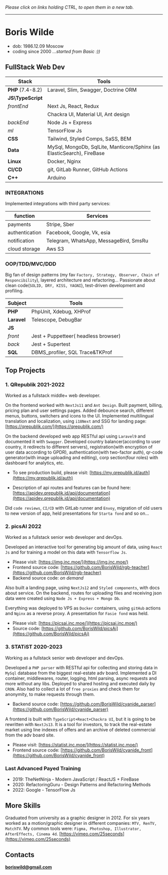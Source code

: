 *Please click on links holding CTRL, to open them in a new tab.*

---

# Boris Wilde

- dob: 1986.12.09 Moscow
- coding since 2000 *...started from Basic :))*

## FullStack Web Dev

| Stack             | Tools                                                                  |
|-------------------|------------------------------------------------------------------------|
| **PHP** (7.4-8.2) | Laravel, Slim, Swagger, Doctrine ORM                                   |
| **JS\TypeScript** |                                                                        |
| *frontEnd*        | Next Js, React, Redux                                                  |
|                   | Chackra UI, Material UI, Ant design                                    |
| *backEnd*         | Node Js + Express                                                      |
| *ml*              | TensorFlow Js                                                          |
| **CSS**           | Tailwind, Styled Comps, SaSS, BEM                                      |
| **Data**          | MySql, MongoDb, SqlLite, Manticore/Sphinx (as ElasticSearch), FireBase |
| **Linux**         | Docker, Nginx                                                          |
| **CI/CD**         | git, GitLab Runner, GitHub Actions                                     |
| **C++**           | Arduino                                                                |

### INTEGRATIONS

Implemented integrations with third party services:

| function       | Services                               |
|----------------|----------------------------------------|
| payments       | Stripe, Sber                           |
| authentication | Facebook, Google, Vk, esia             |
| notification   | Telegram, WhatsApp, MessageBird, SmsRu |
| cloud storage  | Aws S3                                 |

### OOP/TDD/MVC/DDD

Big fan of design patterns (my fav `Factory, Strategy, Observer, Chain of Responcibility`), layered architecture and
refactoring...
Passionate about clean code(`SOLID, DRY, KISS, YAGNI`), test-driven development and profiling.

| Subject     | Tools                                |
|-------------|--------------------------------------|
| **PHP**     | PhpUnit, Xdebug, XHProf              |
| **Laravel** | Telescope, DebugBar                  |
| **JS**      |                                      |
| *front*     | Jest + Puppetteer( headless browser) |
| *back*      | Jest + Supertest                     |
| **SQL**     | DBMS_profiler, SQL Trace&TKProf      |

## Top Projects

### 1. QRepublik 2021-2022

Worked as a fullstack middle+ web developer.

On the frontend worked with `NextJs11` and `Ant Design`. Built payment, billing, pricing plan and user settings pages.
Added debounce search, different menus, buttons, switchers and icons to the UI. Implemented multilingual translation
and localization, using `i18Next` and SSG for landing page:  [https://qrepublik.com/](https://qrepublik.com/)

On the backend developed web app RESTful api using `Laravel9` and documented it with `Swagger`. Developed country
balancer(according to user country, it redirects to different servers), registration(with encryption of user data
according to GPDR), authentication(with two-factor auth), qr-code generator(with image uploading and editing), corp
section(four roles) with dashboard for analytics, etc.

- To see production build, please visit: [https://my.qrepublik.id/auth](https://my.qrepublik.id/auth)

- Description of api routes and features can be found
  here:  [https://apidev.qrepublik.id/api/documentation](https://apidev.qrepublik.id/api/documentation)

Did `code reviews`, `CI/CD` with GitLab runner and `Envoy`, migration of old users to new version of app, held
presentations for `Starta fond` and so on...

### 2. picsAI 2022

Worked as a fullstack senior web developer and devOps.

Developed an interactive tool for generating big amount of data, using `React Js` and for training a model on this data
with `Tensorflow Js`.

- Please visit: [https://img.inc.moe/](https://img.inc.moe/)
- Frontend source code: [https://github.com/BorisWild/rgb-teacher](https://github.com/BorisWild/rgb-teacher)
- Backend source code: *on demand*

Also built a landing page, using `NextJs12` and `Styled components`, with docs about service. On the backend, routes for
uploading files and receiving json data were created using `Node Js + Express + Mongo Db`.

Everything was deployed to VPS as `Docker` containers, using `gitHub` actions and `Nginx` as a reverse proxy. A
presentation for `Fasie fond` was held.

- Please visit: [https://picsai.inc.moe/](https://picsai.inc.moe/)
- Source code: [https://github.com/BorisWild/picsAi](https://github.com/BorisWild/picsAi)

### 3. STATiST 2020-2023

Working as a fullstack senior web developer and devOps.

Developed a `PHP parser` with RESTful api for collecting and storing data in `MySql` database from the biggest
real-estate adv board. Implemented a DI container, middlewares, router, logging, html parsing, async requests and more
without any libs. Deployed to shared hosting and executed daily by `CRON`. Also had to collect a lot of `free proxies`
and check them for anonymity, to make requests through them.

- Backend source code: [https://github.com/BorisWild/cyanide_parser](https://github.com/BorisWild/cyanide_parser)

A frontend is built with `TypeScript+React+Chackra UI`, but it is going to be rewritten with `NextJs13`. It is a tool
for investors, to track the real-estate market using line indexes of offers and an archive of deleted
commercial from the adv board site.

- Please visit: [https://statist.inc.moe/](https://statist.inc.moe/)
- Frontend source code: [https://github.com/BorisWild/cyanide_front](https://github.com/BorisWild/cyanide_front)

### Last Advanced Payed Training

- 2019: TheNetNinja - Modern JavaScript / ReactJS + FireBase
- 2020: RefactoringGuru - Design Patterns and Refactoring Methods
- 2022: Google - TensorFlow Js

## More Skills

Graduated from university as a graphic designer in 2012. For six years worked as a motion/graphic designer in different
companies: `MTV, RenTV, MatchTV`. My common tools
were: `Figma, Photoshop, Illustrator, AfterEffects, Cinema 4d`. [https://vimeo.com/25seconds](https://vimeo.com/25seconds) 

## Contacts 
**boriswild@gmail.com**
 
 
 
 
 
 
